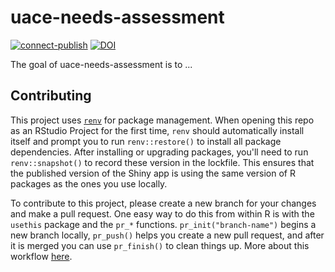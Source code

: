 # uace-needs-assessment

<!-- badges: start -->
[![connect-publish](https://github.com/cred-norton-uarizona/uace-needs-assessment/actions/workflows/connect-publish.yaml/badge.svg)](https://github.com/cred-norton-uarizona/uace-needs-assessment/actions/workflows/connect-publish.yaml)
[![DOI](https://zenodo.org/badge/598697516.svg)](https://zenodo.org/badge/latestdoi/598697516)
<!-- badges: end -->

The goal of uace-needs-assessment is to ...

## Contributing

This project uses [`renv`](https://rstudio.github.io/renv/articles/renv.html) for package management.
When opening this repo as an RStudio Project for the first time, `renv` should automatically install itself and prompt you to run `renv::restore()` to install all package dependencies.
After installing or upgrading packages, you'll need to run `renv::snapshot()` to record these version in the lockfile.
This ensures that the published version of the Shiny app is using the same version of R packages as the ones you use locally.

To contribute to this project, please create a new branch for your changes and make a pull request.
One easy way to do this from within R is with the `usethis` package and the `pr_*` functions.
`pr_init("branch-name")` begins a new branch locally, `pr_push()` helps you create a new pull request, and after it is merged you can use `pr_finish()` to clean things up.
More about this workflow [here](https://usethis.r-lib.org/articles/pr-functions.html).

